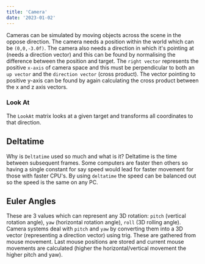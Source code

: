 ```yaml
---
title: 'Camera'
date: '2023-01-02'
---
```


Cameras can be simulated by moving objects across the scene in the oppose direction. The camera needs a position within the world which can be `(0,0,-3.0f)`. The camera also needs a direction in which it's pointing at (needs a direction vector) and this can be found by normalising the difference between the position and target. The `right vector` represents the positive `x-axis` of camera space and this must be perpendicular to both an `up vector` and the `direction vector` (cross product). The vector pointing to positive y-axis can be found by again calculating the cross product between the x and z axis vectors.  

### Look At
The `LookAt` matrix looks at a given target and transforms all coordinates to that direction.

## Deltatime
Why is `Deltatime` used so much and what is it? Deltatime is the time between subsequent frames. Some computers are faster then others so having a single constant for say speed would lead for faster movement for those with faster CPU's. By using `deltatime` the speed can be balanced out so the speed is the same on any PC.

## Euler Angles
These are 3 values which can represent any 3D rotation: `pitch` (vertical rotation angle), `yaw` (horizontal rotation angle), `roll` (3D rolling angle). Camera systems deal with `pitch` and `yaw` by converting them into a 3D vector (representing a direction vector) using trig. These are gathered from mouse movement. Last mouse positions are stored and current mouse movements are calculated (higher the horizontal/vertical movement the higher pitch and yaw).